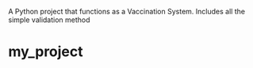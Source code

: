 A Python project that functions as a Vaccination System. Includes all the simple validation method


# my_project
